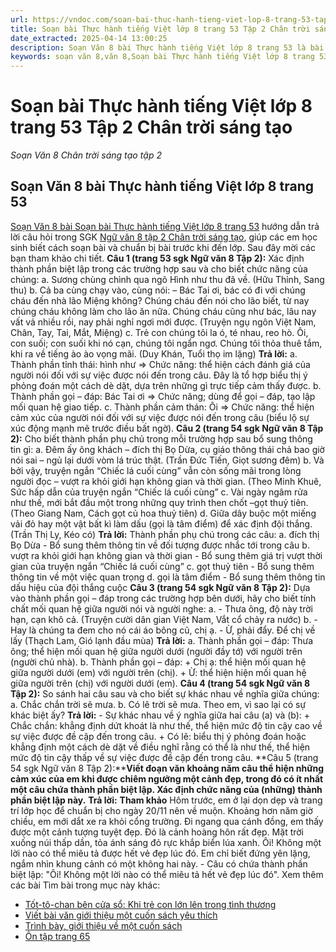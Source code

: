 ```yaml
---
url: https://vndoc.com/soan-bai-thuc-hanh-tieng-viet-lop-8-trang-53-tap-2-chan-troi-sang-tao-315181
title: Soạn bài Thực hành tiếng Việt lớp 8 trang 53 Tập 2 Chân trời sáng tạo - Soạn Văn 8 Chân trời sáng tạo tập 2 - VnDoc.com
date_extracted: 2025-04-14 13:00:25
description: Soạn Văn 8 bài Thực hành tiếng Việt lớp 8 trang 53 là bài soạn mẫu thuộc chương trình Ngữ văn lớp 8, học kì 2. Mời các bạn cùng tham khảo bài soạn để chuẩn bị cho bài học sắp tới của mình.
keywords: soạn văn 8,văn 8,Soạn bài Thực hành tiếng Việt lớp 8 trang 53,ngữ văn 8,soan van 8,soạn văn lớp 8,giải văn 8,soạn văn 8 tập 2,soạn văn 8 Thực hành tiếng Việt lớp 8 trang 53,soạn Thực hành tiếng Việt lớp 8 trang 53,soạn văn 8 Chân trời sáng tạo,văn 8 Chân trời sáng tạo,ngữ văn 8 Chân trời sáng tạo,thực hành tiếng việt lớp 8 trang 53,ngữ văn 8 chân trời sáng tạo tập 2 trang 53,ngữ văn 8 tập 2 trang 53,soạn văn 8 thực hành tiếng việt trang 53
---
```


# Soạn bài Thực hành tiếng Việt lớp 8 trang 53 Tập 2 Chân trời sáng tạo
 _Soạn Văn 8 Chân trời sáng tạo tập 2_
## **Soạn Văn 8 bài Thực hành tiếng Việt lớp 8 trang 53**
[Soạn Văn 8 bài Soạn bài Thực hành tiếng Việt lớp 8 trang 53](<https://vndoc.com/soan-bai-thuc-hanh-tieng-viet-lop-8-trang-53-tap-2-chan-troi-sang-tao-315181>) hướng dẫn trả lời câu hỏi trong SGK [Ngữ văn 8 tập 2 Chân trời sáng tạo](<https://vndoc.com/ngu-van-8-chan-troi-sang-tao>), giúp các em học sinh biết cách soạn bài và chuẩn bị bài trước khi đến lớp. Sau đây mời các bạn tham khảo chi tiết.
**Câu 1 \(trang 53 sgk Ngữ văn 8 Tập 2\):**
Xác định thành phần biệt lập trong các trường hợp sau và cho biết chức năng của chúng:
a. Sương chùng chình qua ngõ
Hình như thu đã về.
\(Hữu Thỉnh, Sang thu\)
b. Cả ba cùng chạy vào, cùng nói:
– Bác Tai ơi, bác có đi với chúng cháu đến nhà lão Miệng không? Chúng cháu đến nói cho lão biết, từ nay chúng cháu không làm cho lão ăn nữa. Chúng cháu cũng như bác, lâu nay vất vả nhiều rồi, nay phải nghỉ ngơi mới được.
\(Truyện ngụ ngôn Việt Nam, Chân, Tay, Tai, Mắt, Miệng\)
c. Trẻ con chúng tôi la ó, té nhau, reo hò. Ôi, con suối; con suối khi nó cạn, chúng tôi ngẩn ngơ. Chúng tôi thỏa thuê tắm, khi ra về tiếng ào ào vọng mãi.
\(Duy Khán, Tuổi thọ im lặng\)
**Trả lời:**
a. Thành phần tỉnh thái: hình như
=> Chức năng: thể hiện cách đánh giá của người nói đối với sự việc được nói đến trong câu. Đây là tổ hợp biểu thị ý phỏng đoán một cách dè dặt, dựa trên những gì trực tiếp cảm thấy được.
b. Thành phần gọi – đáp: Bác Tai ơi
=> Chức năng; dùng để gọi – đáp, tạo lập mối quan hệ giao tiếp.
c. Thành phần cảm thán: Ôi
=> Chức năng: thể hiện cảm xúc của người nói đối với sự việc được nói đến trong câu \(biểu lộ sự xúc động mạnh mẽ trước điều bất ngờ\).
**Câu 2 \(trang 54 sgk Ngữ văn 8 Tập 2\):**
Cho biết thành phần phụ chủ trong mỗi trường hợp sau bổ sung thông tin gì:
a. Đêm ấy ông khách – đích thị Bọ Dừa, cụ giáo thông thái chả bao giờ nói sai – ngủ lại dưới vòm lá trúc thật.
\(Trần Đức Tiến, Giọt sương đêm\)
b. Và bởi vậy, truyện ngắn “Chiếc lá cuối cùng” vẫn còn sống mãi trong lòng người đọc – vượt ra khỏi giới hạn không gian và thời gian.
\(Theo Minh Khuê, Sức hấp dẫn của truyện ngắn “Chiếc lá cuối cùng”
c. Vài ngày ngâm rửa như thế, mới bắt đầu một trong những quy trình then chốt –gọt thuỷ tiên.
\(Theo Giang Nam, Cách gọt củ hoa thuỷ tiên\)
d. Giữa dây buộc một miếng vải đỏ hay một vật bất kì làm dấu \(gọi là tâm điểm\) để xác định đội thắng.
\(Trần Thị Ly, Kéo có\)
**Trả lời:**
Thành phần phụ chú trong các câu:
a. đích thị Bọ Dừa - Bổ sung thêm thông tin về đối tượng được nhắc tới trong câu
b. vượt ra khỏi giới hạn không gian và thời gian - Bổ sung thêm giá trị vượt thời gian của truyện ngắn “Chiếc lá cuối cùng”
c. gọt thuỷ tiên - Bổ sung thêm thông tin về một việc quan trọng
d. gọi là tâm điểm - Bổ sung thêm thông tin dấu hiệu của đội thắng cuộc
**Câu 3 \(trang 54 sgk Ngữ văn 8 Tập 2\):**
Dựa vào thành phần gọi – đáp trong các trường hợp bên dưới, hãy cho biết tính chất mối quan hệ giữa người nói và người nghe:
a. - Thưa ông, độ này trời hạn, cạn khô cả.
\(Truyện cười dân gian Việt Nam, Vắt cổ chảy ra nước\)
b.
\- Hay là chúng ta đem cho nó cái áo bông cũ, chị ạ.
\- Ừ, phải đẩy. Để chị về lấy
\(Thạch Lam, Gió lạnh đầu mùa\)
**Trả lời:**
a. Thành phần gọi – đáp: Thưa ông; thể hiện mối quan hệ giữa người dưới \(người đầy tớ\) với người trên \(người chủ nhà\).
b. Thành phần gọi – đáp:
\+ Chị ạ: thể hiện mối quan hệ giữa người dưới \(em\) với người trên \(chị\).
\+ Ừ: thể hiện hiện mối quan hệ giữa người trên \(chị\) với người dưới \(em\).
**Câu 4 \(trang 54 sgk Ngữ văn 8 Tập 2\):**
So sánh hai câu sau và cho biết sự khác nhau về nghĩa giữa chúng:
a. Chắc chắn trời sẽ mưa.
b. Có lẽ trời sẽ mưa.
Theo em, vì sao lại có sự khác biệt ấy?
**Trả lời:**
\- Sự khác nhau về ý nghĩa giữa hai câu \(a\) và \(b\):
\+ Chắc chắn: khẳng định dứt khoát là như thế, thể hiện mức độ tin cậy cao về sự việc được đề cập đến trong câu.
\+ Có lẽ: biểu thị ý phỏng đoán hoặc khẳng định một cách dè dặt về điều nghĩ rằng có thể là như thế, thể hiện mức độ tin cậy thấp về sự việc được đề cập đến trong câu.
**Câu 5 \(trang 54 sgk Ngữ văn 8 Tập 2\):****Viết đoạn văn khoảng năm câu thể hiện những cảm xúc của em khi được chiêm ngưỡng một cảnh đẹp, trong đó có ít nhất một câu chứa thành phần biệt lập. Xác định chức năng của \(những\) thành phần biệt lập này.**
**Trả lời:**
**Tham khảo**
Hôm trước, em ở lại dọn dẹp và trang trí lớp học để chuẩn bị cho ngày 20/11 nên về muộn. Khoảng hơn năm giờ chiều, em mới dắt xe ra khỏi cổng trường. Đi ngang qua cánh đồng, em thấy được một cảnh tượng tuyệt đẹp. Đó là cảnh hoàng hôn rất đẹp. Mặt trời xuống núi thấp dần, tỏa ánh sáng đỏ rực khắp biển lúa xanh. Ôi\! Không một lời nào có thể miêu tả được hết vẻ đẹp lúc đó. Em chỉ biết đứng yên lặng, ngắm nhìn khung cảnh có một không hai này.
\- Câu có chứa thành phần biệt lập: "Ôi\! Không một lời nào có thể miêu tả hết vẻ đẹp lúc đó".
Xem thêm các bài Tìm bài trong mục này khác:
  * [Tốt-tô-chan bên cửa sổ: Khi trẻ con lớn lên trong tình thương](</soan-bai-tot-to-chan-ben-cua-so-khi-tre-con-lon-len-trong-tinh-thuong-327102>)
  * [Viết bài văn giới thiệu một cuốn sách yêu thích](</soan-bai-viet-bai-van-gioi-thieu-mot-cuon-sach-yeu-thich-327104>)
  * [Trình bày, giới thiệu về một cuốn sách](</soan-bai-trinh-bay-gioi-thieu-ve-mot-cuon-sach-327111>)
  * [Ôn tập trang 65](</soan-bai-on-tap-trang-65-327114>)

